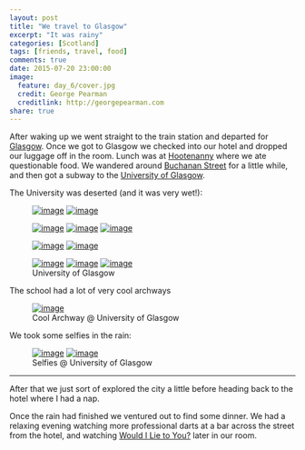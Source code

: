 ```yaml
---
layout: post
title: "We travel to Glasgow"
excerpt: "It was rainy"
categories: [Scotland]
tags: [friends, travel, food]
comments: true
date: 2015-07-20 23:00:00
image:
  feature: day_6/cover.jpg
  credit: George Pearman
  creditlink: http://georgepearman.com
share: true
---
```


After waking up we went straight to the train station and departed for [Glasgow](https://en.wikipedia.org/wiki/Glasgow).  Once we got to Glasgow we checked into our hotel and dropped our luggage off in the room.  Lunch was at [Hootenanny](http://glasgowhootenanny.co.uk) where we ate questionable food.  We wandered around [Buchanan Street](https://en.wikipedia.org/wiki/Buchanan_Street) for a little while, and then got a subway to the [University of Glasgow](http://www.gla.ac.uk).  

The University was deserted (and it was very wet!):

<figure class="half" style="padding-bottom:0px;">
	<a href="{{site.url}}/images/day_6/2.jpg" title="University of Glasgow"><img src="{{site.url}}/images/day_6/2.jpg" alt="image"></a>
	<a href="{{site.url}}/images/day_6/4.jpg" title="University of Glasgow"><img src="{{site.url}}/images/day_6/4.jpg" alt="image"></a>
</figure>

<figure class="full" style="padding-bottom:0px;padding-top:0px;">
	<a href="{{site.url}}/images/day_6/5.jpg" title="University of Glasgow"><img src="{{site.url}}/images/day_6/5.jpg" alt="image"></a>
	<a href="{{site.url}}/images/day_6/6.jpg" title="University of Glasgow"><img src="{{site.url}}/images/day_6/6.jpg" alt="image"></a>
	<a href="{{site.url}}/images/day_6/8.jpg" title="University of Glasgow"><img src="{{site.url}}/images/day_6/8.jpg" alt="image"></a>
</figure>

<figure class="half" style="padding-top:0px;padding-bottom:0px;">
	<a href="{{site.url}}/images/day_6/9.jpg" title="University of Glasgow"><img src="{{site.url}}/images/day_6/9.jpg" alt="image"></a>
	<a href="{{site.url}}/images/day_6/13.jpg" title="University of Glasgow"><img src="{{site.url}}/images/day_6/13.jpg" alt="image"></a>
</figure>

<figure class="full" style="padding-top:0px;padding-top:0px;">
	<a href="{{site.url}}/images/day_6/11.jpg" title="University of Glasgow"><img src="{{site.url}}/images/day_6/11.jpg" alt="image"></a>
	<a href="{{site.url}}/images/day_6/12.jpg" title="University of Glasgow"><img src="{{site.url}}/images/day_6/12.jpg" alt="image"></a>
	<a href="{{site.url}}/images/day_6/14.jpg" title="University of Glasgow"><img src="{{site.url}}/images/day_6/14.jpg" alt="image"></a>
    <figcaption>University of Glasgow</figcaption>
</figure>

The school had a lot of very cool archways

<figure class="full" style="padding-top:0px;padding-top:0px;">
	<a href="{{site.url}}/images/day_6/15.jpg" title="Archway"><img src="{{site.url}}/images/day_6/15.jpg" alt="image"></a>
    <figcaption>Cool Archway @ University of Glasgow</figcaption>
</figure>

We took some selfies in the rain:

<figure class="half" >
	<a href="{{site.url}}/images/day_6/16.jpg" title="Selfie in the rain @ University of Glasgow"><img src="{{site.url}}/images/day_6/16.jpg" alt="image"></a>
	<a href="{{site.url}}/images/day_6/20.jpg" title="Selfie in the rain @ University of Glasgow"><img src="{{site.url}}/images/day_6/20.jpg" alt="image"></a>
    <figcaption>Selfies @ University of Glasgow</figcaption>
</figure>

---

After that we just sort of explored the city a little before heading back to
the hotel where I had a nap.

Once the rain had finished we ventured out to find some dinner.  We had
a relaxing evening watching more professional darts at a bar across the street
from the hotel, and watching [Would I Lie to
You?](https://en.wikipedia.org/wiki/Would_I_Lie_to_You%3F_(TV_series)) later in
our room.
